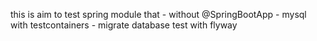 this is aim to test spring module that
    - without @SpringBootApp
    - mysql with testcontainers
    - migrate database test with flyway

